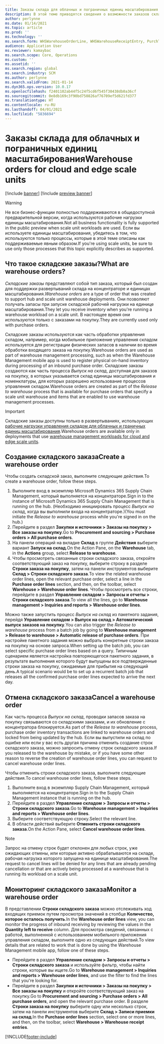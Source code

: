 ```yaml
---
title: Заказы склада для облачных и пограничных единиц масштабирования
description: В этой теме приводятся сведения о возможности заказов склада, которые используются как часть рабочей нагрузки единицы масштабирования склада.
author: perlynne
ms.date: 01/14/2021
ms.topic: article
ms.prod: ''
ms.technology: ''
ms.search.form: WHSWarehouseOrderLine, WHSWarehouseReceiptEntry, PurchTable
audience: Application User
ms.reviewer: kamaybac
ms.search.scope: Core, Operations
ms.custom: ''
ms.assetid: ''
ms.search.region: global
ms.search.industry: SCM
ms.author: perlynne
ms.search.validFrom: 2021-01-14
ms.dyn365.ops.version: 10.0.17
ms.openlocfilehash: f2401102ab44f5c24f5cd6f545f30438db0a36cf
ms.sourcegitcommit: 0e8db169c3f90bd750826af76709ef5d621fd377
ms.translationtype: HT
ms.contentlocale: ru-RU
ms.lasthandoff: 04/01/2021
ms.locfileid: "5836694"
---
```

# <a name="warehouse-orders-for-cloud-and-edge-scale-units"></a><span data-ttu-id="f41de-103">Заказы склада для облачных и пограничных единиц масштабирования</span><span class="sxs-lookup"><span data-stu-id="f41de-103">Warehouse orders for cloud and edge scale units</span></span>

[!include [banner](../includes/banner.md)]
[!include [preview banner](../includes/preview-banner.md)]

> [!WARNING]
> <span data-ttu-id="f41de-104">Не все бизнес-функции полностью поддерживаются в общедоступной предварительной версии, когда используются рабочие нагрузки единицы масштабирования.</span><span class="sxs-lookup"><span data-stu-id="f41de-104">Not all business functionality is fully supported in the public preview when scale unit workloads are used.</span></span> <span data-ttu-id="f41de-105">Если вы используете единицы масштабирования, убедитесь в том, что используются только процессы, которые в этой теме описаны как поддерживаемые явным образом.</span><span class="sxs-lookup"><span data-stu-id="f41de-105">If you're using scale units, be sure to use only those processes that this topic explicitly describes as supported.</span></span>

## <a name="what-are-warehouse-orders"></a><span data-ttu-id="f41de-106">Что такое складские заказы?</span><span class="sxs-lookup"><span data-stu-id="f41de-106">What are warehouse orders?</span></span>

<span data-ttu-id="f41de-107">*Складские заказы* представляют собой тип заказа, который был создан для поддержки развертываний склада на концентраторе и единицах масштабирования.</span><span class="sxs-lookup"><span data-stu-id="f41de-107">*Warehouse orders* are a type of order that was created to support hub and scale unit warehouse deployments.</span></span> <span data-ttu-id="f41de-108">Они позволяют получать запасы при запуске складской рабочей нагрузки на единице масштабирования.</span><span class="sxs-lookup"><span data-stu-id="f41de-108">They let you receive inventory when you're running a warehouse workload on a scale unit.</span></span> <span data-ttu-id="f41de-109">В настоящее время они используются только с заказами на покупку.</span><span class="sxs-lookup"><span data-stu-id="f41de-109">They are currently used only with purchase orders.</span></span>

<span data-ttu-id="f41de-110">Складские заказы используются как часть обработки управления складом, например, когда мобильное приложение управления складом используется для регистрации физических запасов в наличии во время обработки входящего заказа на покупку.</span><span class="sxs-lookup"><span data-stu-id="f41de-110">Warehouse orders are used as part of warehouse management processing, such as when the Warehouse Management mobile app is used to register physical on-hand inventory during processing of an inbound purchase order.</span></span> <span data-ttu-id="f41de-111">Складские заказы создаются как часть процесса *Выпуск на склад*, доступная для заказов на покупку, в которых указывается склад единицы масштабирования и номенклатуры, для которых разрешено использование процессов управления складом.</span><span class="sxs-lookup"><span data-stu-id="f41de-111">Warehouse orders are created as part of the *Release to warehouse* process that is available for purchase orders that specify a scale unit warehouse and items that are enabled to use warehouse management processes.</span></span>

> [!IMPORTANT]
> <span data-ttu-id="f41de-112">Складские заказы доступны только в развертываниях, использующих [рабочие нагрузки управления складом для облачных и граничных единиц масштабирования](cloud-edge-workload-warehousing.md).</span><span class="sxs-lookup"><span data-stu-id="f41de-112">Warehouse orders are available only in deployments that use [warehouse management workloads for cloud and edge scale units](cloud-edge-workload-warehousing.md).</span></span>

## <a name="create-a-warehouse-order"></a><span data-ttu-id="f41de-113">Создание складского заказа</span><span class="sxs-lookup"><span data-stu-id="f41de-113">Create a warehouse order</span></span>

<span data-ttu-id="f41de-114">Чтобы создать складской заказ, выполните следующие действия.</span><span class="sxs-lookup"><span data-stu-id="f41de-114">To create a warehouse order, follow these steps.</span></span>

1. <span data-ttu-id="f41de-115">Выполните вход в экземпляр Microsoft Dynamics 365 Supply Chain Management, который выполняется на концентраторе.</span><span class="sxs-lookup"><span data-stu-id="f41de-115">Sign in to the instance of Microsoft Dynamics 365 Supply Chain Management that is running on the hub.</span></span> <span data-ttu-id="f41de-116">(Необходимо инициировать процесс *Выпуск на склад*, когда вы выполнили входа на концентраторе.)</span><span class="sxs-lookup"><span data-stu-id="f41de-116">(You must initiate the *Release to warehouse* process while you're signed in on the hub.)</span></span>
1. <span data-ttu-id="f41de-117">Перейдите в раздел **Закупки и источники \> Заказы на покупку \> Все заказы на покупку**.</span><span class="sxs-lookup"><span data-stu-id="f41de-117">Go to **Procurement and sourcing \> Purchase orders \> All purchase orders**.</span></span>
1. <span data-ttu-id="f41de-118">На панели операций на вкладке **Склад** в группе **Действия** выберите вариант **Запуск на склад**.</span><span class="sxs-lookup"><span data-stu-id="f41de-118">On the Action Pane, on the **Warehouse** tab, in the **Actions** group, select **Release to warehouse**.</span></span>
1. <span data-ttu-id="f41de-119">Чтобы просмотреть связанные строки складского заказа, откройте соответствующий заказ на покупку, выберите строку в разделе **Строки заказа на покупку**, затем на панели инструментов выберите **Склад \> Строки складского заказа**.</span><span class="sxs-lookup"><span data-stu-id="f41de-119">To view the related warehouse order lines, open the relevant purchase order, select a line in the **Purchase order lines** section, and then, on the toolbar, select **Warehouse \> Warehouse order lines**.</span></span> <span data-ttu-id="f41de-120">Чтобы просмотреть все строки, перейдите в раздел **Управление складом \> Запросы и отчеты \> Строки складского заказа**.</span><span class="sxs-lookup"><span data-stu-id="f41de-120">To view all the lines, go to **Warehouse management \> Inquiries and reports \> Warehouse order lines**.</span></span>

<span data-ttu-id="f41de-121">Можно также запустить процесс *Выпуск на склад* из пакетного задания, перейдя **Управление складом > Выпуск на склад > Автоматический выпуск заказов на покупку**.</span><span class="sxs-lookup"><span data-stu-id="f41de-121">You can also trigger the *Release to warehouse* process from a batch job by going to **Warehouse management > Release to warehouse > Automatic release of purchase orders**.</span></span> <span data-ttu-id="f41de-122">При настройке пакетного задания можно выбрать конкретные строки заказа на покупку на основе запроса.</span><span class="sxs-lookup"><span data-stu-id="f41de-122">When setting up the batch job, you can select specific purchase order lines based on a query.</span></span> <span data-ttu-id="f41de-123">Типичным сценарием является настройка повторяющегося пакетного задания, в результате выполнения которого будут выпущены все подтвержденные строки заказа на покупку, ожидаемые для прибытия на следующий день.</span><span class="sxs-lookup"><span data-stu-id="f41de-123">A typical scenario would be to set up a recurrent batch job that releases all the confirmed purchase order lines expected to arrive the next day.</span></span>

## <a name="cancel-a-warehouse-order"></a><span data-ttu-id="f41de-124">Отмена складского заказа</span><span class="sxs-lookup"><span data-stu-id="f41de-124">Cancel a warehouse order</span></span>

<span data-ttu-id="f41de-125">Как часть процесса *Выпуск на склад*, проводки запасов заказа на покупку связываются со складскими заказами, и их обновление с концентратора блокируется.</span><span class="sxs-lookup"><span data-stu-id="f41de-125">As part of the *Release to warehouse* process, purchase order inventory transactions are linked to warehouse orders and locked from being updated by the hub.</span></span> <span data-ttu-id="f41de-126">Если вы выпустили на склад по ошибке или если у вас есть другая причина отменить создание строк складского заказа, можно запросить отмену строк складского заказа.</span><span class="sxs-lookup"><span data-stu-id="f41de-126">If you released to the warehouse by mistake, or if you have some other reason to reverse the creation of warehouse order lines, you can request to cancel warehouse order lines.</span></span>

<span data-ttu-id="f41de-127">Чтобы отменить строки складского заказа, выполните следующие действия.</span><span class="sxs-lookup"><span data-stu-id="f41de-127">To cancel warehouse order lines, follow these steps.</span></span>

1. <span data-ttu-id="f41de-128">Выполните вход в экземпляр Supply Chain Management, который выполняется на концентраторе.</span><span class="sxs-lookup"><span data-stu-id="f41de-128">Sign in to the Supply Chain Management instance that is running on the hub.</span></span>
1. <span data-ttu-id="f41de-129">Перейдите в раздел **Управление складом \> Запросы и отчеты \> Строки складского заказа**.</span><span class="sxs-lookup"><span data-stu-id="f41de-129">Go to **Warehouse management \> Inquiries and reports \> Warehouse order lines**.</span></span>
1. <span data-ttu-id="f41de-130">Выберите соответствующую строку.</span><span class="sxs-lookup"><span data-stu-id="f41de-130">Select the relevant line.</span></span>
1. <span data-ttu-id="f41de-131">В области действий выберите **Отменить строки складского заказа**.</span><span class="sxs-lookup"><span data-stu-id="f41de-131">On the Action Pane, select **Cancel warehouse order lines**.</span></span>

> [!NOTE]
> <span data-ttu-id="f41de-132">Запрос на отмену строк будет отклонен для любых строк, уже ожидающих отмены, или которые активно обрабатываются на складе, рабочая нагрузка которого запущена на единице масштабирования.</span><span class="sxs-lookup"><span data-stu-id="f41de-132">The request to cancel lines will be denied for any lines that are already pending cancellation or that are actively being processed at a warehouse that is running its workload on a scale unit.</span></span>

## <a name="monitor-a-warehouse-order"></a><span data-ttu-id="f41de-133">Мониторинг складского заказа</span><span class="sxs-lookup"><span data-stu-id="f41de-133">Monitor a warehouse order</span></span>

<span data-ttu-id="f41de-134">В представлении **Строки складского заказа** можно отслеживать ход входящих приемок путем просмотра значений в столбце **Количество, которое осталось получить**.</span><span class="sxs-lookup"><span data-stu-id="f41de-134">In the **Warehouse order lines** view, you can monitor the progress of inbound receiving by reviewing the values in the **Quantity left to receive** column.</span></span> <span data-ttu-id="f41de-135">Для просмотра сведений, связанных с работой, выполненной с использованием мобильного приложения управления складом, выполните одно из следующих действий.</span><span class="sxs-lookup"><span data-stu-id="f41de-135">To view details that are related to work that is done by using the Warehouse Management mobile app, follow one of these steps.</span></span>

- <span data-ttu-id="f41de-136">Перейдите в раздел **Управление складом \> Запросы и отчеты \> Строки складского заказа** и используйте фильтр, чтобы найти строки, которые вы ищете.</span><span class="sxs-lookup"><span data-stu-id="f41de-136">Go to **Warehouse management \> Inquiries and reports \> Warehouse order lines**, and use the filter to find the lines that you're looking for.</span></span>
- <span data-ttu-id="f41de-137">Перейдите в раздел **Закупки и источники \> Заказы на покупку \> Все заказы на покупку** и откройте соответствующий заказ на покупку.</span><span class="sxs-lookup"><span data-stu-id="f41de-137">Go to **Procurement and sourcing \> Purchase orders \> All purchase orders**, and open the relevant purchase order.</span></span> <span data-ttu-id="f41de-138">В разделе **Строки заказа на покупку** выберите одну или несколько строк, затем на панели инструментов выберите **Склад \> Записи приемки на склад**.</span><span class="sxs-lookup"><span data-stu-id="f41de-138">In the **Purchase order lines** section, select one or more lines, and then, on the toolbar, select **Warehouse \> Warehouse receipt entries**.</span></span>


[!INCLUDE[footer-include](../../includes/footer-banner.md)]